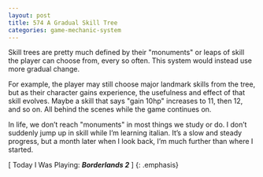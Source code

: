 ```yaml
---
layout: post
title: 574 A Gradual Skill Tree
categories: game-mechanic-system
---
```

Skill trees are pretty much defined by their "monuments" or leaps of skill the player can choose from, every so often. This system would instead use more gradual change.

For example, the player may still choose major landmark skills from the tree, but as their character gains experience, the usefulness and effect of that skill evolves.  Maybe a skill that says "gain 10hp" increases to 11, then 12, and so on.  All behind the scenes while the game continues on.

In life, we don’t reach "monuments" in most things we study or do.  I don’t suddenly jump up in skill while I’m learning italian.  It’s a slow and steady progress, but a month later when I look back, I’m much further than where I started.

[ Today I Was Playing: ***Borderlands 2*** ]
{: .emphasis}